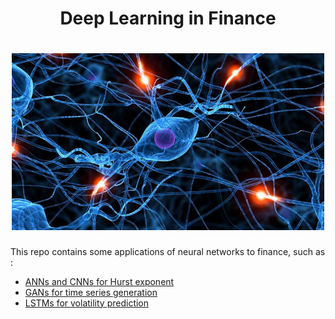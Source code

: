 <h1 align='center'> Deep Learning in Finance </h1>

<h1 align='center'><img src="img/opening.jpeg" width="500"> </h1>

This repo contains some applications of neural networks to finance, such as :
- [ANNs and CNNs for Hurst exponent](https://github.com/Gruz77/Deep-Learning-in-Finance/tree/main/Hurst_Exponent)
- [GANs for time series generation](https://github.com/Gruz77/Deep-Learning-in-Finance/tree/main/GAN)
- [LSTMs for volatility prediction](https://github.com/Gruz77/Deep-Learning-in-Finance/tree/main/Volatility_Prediction)

